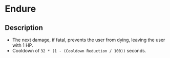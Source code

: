 # Endure

## Description

- The next damage, if fatal, prevents the user from dying, leaving the user with 1 HP.
- Cooldown of `32 * (1 - (Cooldown Reduction / 100))` seconds.
